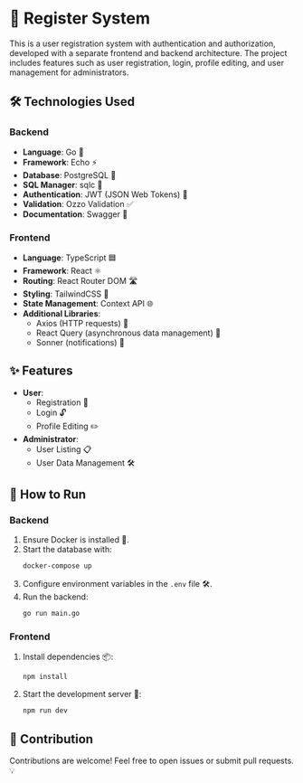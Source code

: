 # 🚀 Register System

This is a user registration system with authentication and authorization, developed with a separate frontend and backend architecture. The project includes features such as user registration, login, profile editing, and user management for administrators.

## 🛠️ Technologies Used

### Backend
- **Language**: Go 🐹
- **Framework**: Echo ⚡
- **Database**: PostgreSQL 🐘
- **SQL Manager**: sqlc 📜
- **Authentication**: JWT (JSON Web Tokens) 🔑
- **Validation**: Ozzo Validation ✅
- **Documentation**: Swagger 📖

### Frontend
- **Language**: TypeScript 🟦
- **Framework**: React ⚛️
- **Routing**: React Router DOM 🛣️
- **Styling**: TailwindCSS 🎨
- **State Management**: Context API 🌐
- **Additional Libraries**:
  - Axios (HTTP requests) 📡
  - React Query (asynchronous data management) 🔄
  - Sonner (notifications) 🔔

## ✨ Features
- **User**:
  - Registration 📝
  - Login 🔓
  - Profile Editing ✏️
- **Administrator**:
  - User Listing 📋
  - User Data Management 🛠️

## 🏃 How to Run

### Backend
1. Ensure Docker is installed 🐳.
2. Start the database with:
   ```bash
   docker-compose up
   ```
3. Configure environment variables in the `.env` file 🛠️.
4. Run the backend:
   ```bash
   go run main.go
   ```

### Frontend
1. Install dependencies 📦:
   ```bash
   npm install
   ```
2. Start the development server 🚀:
   ```bash
   npm run dev
   ```

## 🤝 Contribution
Contributions are welcome! Feel free to open issues or submit pull requests. 💡